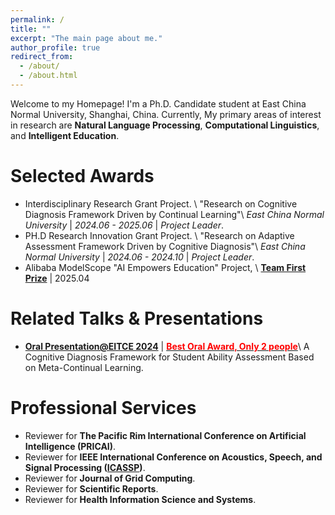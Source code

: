 ```yaml
---
permalink: /
title: ""
excerpt: "The main page about me."
author_profile: true
redirect_from: 
  - /about/
  - /about.html
---
```


Welcome to my Homepage! I'm a Ph.D. Candidate student at East China Normal University, Shanghai, China. Currently, My primary areas of interest in research are **Natural Language Processing**, **Computational Linguistics**, and **Intelligent Education**.
  

Selected Awards
======

* Interdisciplinary Research Grant Project. \\
  "Research on Cognitive Diagnosis Framework Driven by Continual Learning"\\
  *East China Normal University* | *2024.06 - 2025.06* | *Project Leader*.  
* PH.D Research Innovation Grant Project. \\
  "Research on Adaptive Assessment Framework Driven by Cognitive Diagnosis"\\
  *East China Normal University* | *2024.06 - 2024.10* | *Project Leader*.
* Alibaba ModelScope "AI Empowers Education" Project, \\
  **[Team First Prize](./files/ALIBABA_MODELSCOPE_TEAM_PRIZE.pdf)** | 2025.04
  
Related Talks & Presentations
======
* **[Oral Presentation@EITCE 2024](https://www.eitce.org/ugfaldht)** | [**<font color="red">Best Oral Award, Only 2 people</font>**](/files/EITCE_2024.pdf)\\
  A Cognitive Diagnosis Framework for Student Ability Assessment Based on Meta-Continual Learning.


Professional Services
======
* Reviewer for **The Pacific Rim International Conference on Artificial Intelligence (PRICAI)**.
* Reviewer for **IEEE International Conference on Acoustics, Speech, and Signal Processing ([ICASSP](./files/Reviewer_ICASSP.pdf))**.
* Reviewer for **Journal of Grid Computing**.
* Reviewer for **Scientific Reports**.
* Reviewer for **Health Information Science and Systems**.


